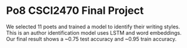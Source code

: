 # Po8 CSCI2470 Final Project

We selected 11 poets and trained a model to identify their writing styles. This is an author identification model uses LSTM and word embeddings. Our final result shows a ~0.75 test accuracy and ~0.95 train accuracy.
